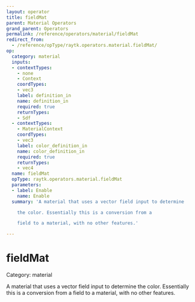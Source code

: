 ```yaml
---
layout: operator
title: fieldMat
parent: Material Operators
grand_parent: Operators
permalink: /reference/operators/material/fieldMat
redirect_from:
  - /reference/opType/raytk.operators.material.fieldMat/
op:
  category: material
  inputs:
  - contextTypes:
    - none
    - Context
    coordTypes:
    - vec3
    label: definition_in
    name: definition_in
    required: true
    returnTypes:
    - Sdf
  - contextTypes:
    - MaterialContext
    coordTypes:
    - vec3
    label: color_definition_in
    name: color_definition_in
    required: true
    returnTypes:
    - vec4
  name: fieldMat
  opType: raytk.operators.material.fieldMat
  parameters:
  - label: Enable
    name: Enable
  summary: 'A material that uses a vector field input to determine

    the color. Essentially this is a conversion from a

    field to a material, with no other features.'

---
```


# fieldMat

Category: material



A material that uses a vector field input to determine
the color. Essentially this is a conversion from a
field to a material, with no other features.